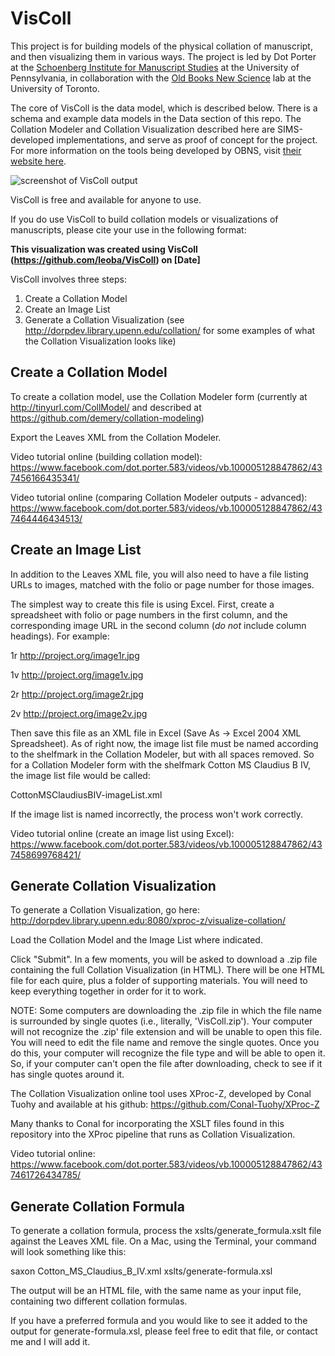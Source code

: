 VisColl
=======

This project is for building models of the physical collation of manuscript, and then visualizing them in various ways. The project is led by Dot Porter at the [Schoenberg Institute for Manuscript Studies](https://schoenberginstitute.org/) at the University of Pennsylvania, in collaboration with the [Old Books New Science](https://oldbooksnewscience.com/) lab at the University of Toronto.

The core of VisColl is the data model, which is described below. There is a schema and example data models in the Data section of this repo. The Collation Modeler and Collation Visualization described here are SIMS-developed implementations, and serve as proof of concept for the project. For more information on the tools being developed by OBNS, visit [their website here](https://oldbooksnewscience.com/).

![screenshot of VisColl output](https://raw.githubusercontent.com/leoba/VisColl/master/Screen%20Shot%202016-06-18%20at%208.27.34%20AM.png)

VisColl is free and available for anyone to use.

If you do use VisColl to build collation models or visualizations of manuscripts, please cite your use in the following format:

**This visualization was created using VisColl (https://github.com/leoba/VisColl) on [Date]**

VisColl involves three steps: 

1. Create a Collation Model
2. Create an Image List
3. Generate a Collation Visualization (see http://dorpdev.library.upenn.edu/collation/ for some examples of what the Collation Visualization looks like)

## Create a Collation Model

To create a collation model, use the Collation Modeler form (currently at http://tinyurl.com/CollModel/ and described at https://github.com/demery/collation-modeling)

Export the Leaves XML from the Collation Modeler.

Video tutorial online (building collation model): https://www.facebook.com/dot.porter.583/videos/vb.100005128847862/437456166435341/

Video tutorial online (comparing Collation Modeler outputs - advanced): https://www.facebook.com/dot.porter.583/videos/vb.100005128847862/437464446434513/

## Create an Image List

In addition to the Leaves XML file, you will also need to have a file listing URLs to images, matched with the folio or page number for those images. 

The simplest way to create this file is using Excel. First, create a spreadsheet with folio or page numbers in the first column, and the corresponding image URL in the second column (*do not* include column headings). For example:

1r http://project.org/image1r.jpg

1v http://project.org/image1v.jpg

2r http://project.org/image2r.jpg

2v http://project.org/image2v.jpg

Then save this file as an XML file in Excel (Save As -> Excel 2004 XML Spreadsheet). As of right now, the image list file must be named according to the shelfmark in the Collation Modeler, but with all spaces removed. So for a Collation Modeler form with the shelfmark Cotton MS Claudius B IV, the image list file would be called:

CottonMSClaudiusBIV-imageList.xml

If the image list is named incorrectly, the process won't work correctly.

Video tutorial online (create an image list using Excel): https://www.facebook.com/dot.porter.583/videos/vb.100005128847862/437458699768421/

## Generate Collation Visualization

To generate a Collation Visualization, go here: http://dorpdev.library.upenn.edu:8080/xproc-z/visualize-collation/ 

Load the Collation Model and the Image List where indicated.

Click "Submit". In a few moments, you will be asked to download a .zip file containing the full Collation Visualization (in HTML). There will be one HTML file for each quire, plus a folder of supporting materials. You will need to keep everything together in order for it to work.

NOTE: Some computers are downloading the .zip file in which the file name is surrounded by single quotes (i.e., literally, 'VisColl.zip'). Your computer will not recognize the .zip' file extension and will be unable to open this file. You will need to edit the file name and remove the single quotes. Once you do this, your computer will recognize the file type and will be able to open it. So, if your computer can't open the file after downloading, check to see if it has single quotes around it.

The Collation Visualization online tool uses XProc-Z, developed by Conal Tuohy and available at his github: https://github.com/Conal-Tuohy/XProc-Z

Many thanks to Conal for incorporating the XSLT files found in this repository into the XProc pipeline that runs as Collation Visualization.

Video tutorial online: https://www.facebook.com/dot.porter.583/videos/vb.100005128847862/437461726434785/

## Generate Collation Formula

To generate a collation formula, process the xslts/generate_formula.xslt file against the Leaves XML file. On a Mac, using the Terminal, your command will look something like this:

saxon Cotton_MS_Claudius_B_IV.xml xslts/generate-formula.xsl

The output will be an HTML file, with the same name as your input file, containing two different collation formulas.

If you have a preferred formula and you would like to see it added to the output for generate-formula.xsl, please feel free to edit that file, or contact me and I will add it.



